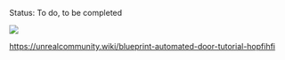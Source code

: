 
Status: To do, to be completed

![](https://i.imgur.com/ISSiNts.png)


https://unrealcommunity.wiki/blueprint-automated-door-tutorial-hopfihfi

